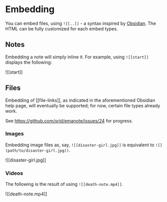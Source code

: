 # Embedding

You can embed files, using `![[..]]` - a syntax inspired by [Obsidian](https://help.obsidian.md/How+to/Embed+files). The HTML can be fully customized for each embed types.

## Notes

Embedding a note will simply inline it. For example, using `![[start]]` displays the following:

![[start]]

## Files

Embedding of [[file-links]], as indicated in the aforementioned Obsidian help page, will eventually be supported; for now, certain file types already work.

See https://github.com/srid/emanote/issues/24 for progress.
### Images 

Embedding image files as, say, `![[disaster-girl.jpg]]` is equivalent to `![](path/to/disaster-girl.jpg))`. 

![[disaster-girl.jpg]]

### Videos

The following is the result of using `![[death-note.mp4]]`.

![[death-note.mp4]]
